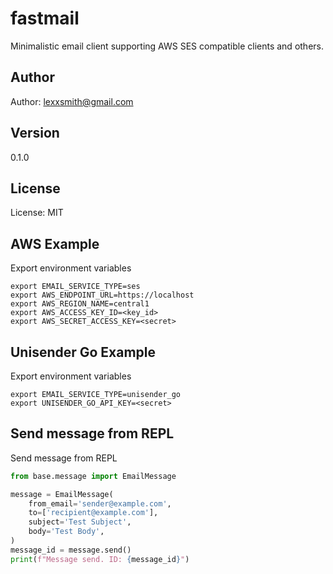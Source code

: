 # fastmail

Minimalistic email client supporting AWS SES compatible clients and others.

## Author

Author: lexxsmith@gmail.com

## Version

0.1.0

## License

License: MIT

## AWS Example

Export environment variables

```
export EMAIL_SERVICE_TYPE=ses
export AWS_ENDPOINT_URL=https://localhost
export AWS_REGION_NAME=central1
export AWS_ACCESS_KEY_ID=<key_id>
export AWS_SECRET_ACCESS_KEY=<secret>
```

## Unisender Go Example

Export environment variables

```
export EMAIL_SERVICE_TYPE=unisender_go
export UNISENDER_GO_API_KEY=<secret>
```

## Send message from REPL

Send message from REPL

```python
from base.message import EmailMessage

message = EmailMessage(
    from_email='sender@example.com',
    to=['recipient@example.com'],
    subject='Test Subject',
    body='Test Body',
)
message_id = message.send()
print(f"Message send. ID: {message_id}")

```
